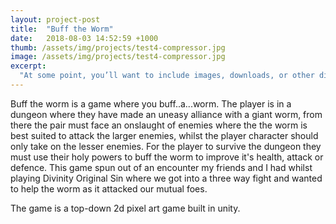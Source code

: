 ```yaml
---
layout: project-post
title:  "Buff the Worm"
date:   2018-08-03 14:52:59 +1000
thumb: /assets/img/projects/test4-compressor.jpg
image: /assets/img/projects/test4-compressor.jpg
excerpt:
  "At some point, you’ll want to include images, downloads, or other digital assets along with your text content. One common solution is to create a folder in the root of the project directory called something like assets"
---
```

Buff the worm is a game where you buff..a...worm. The player is in a dungeon where they have made an uneasy alliance with a giant worm, from there the pair must face an onslaught of enemies where the the worm is best suited to attack the larger enemies, whilst the player character should only take on the lesser enemies. For the player to survive the dungeon they must use their holy powers to buff the worm to improve it's health, attack or defence. This game spun out of an encounter my friends and I had whilst playing Divinity Original Sin where we got into a three way fight and wanted to help the worm as it attacked our mutual foes. 

The game is a top-down 2d pixel art game built in unity.